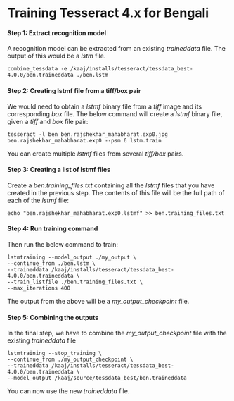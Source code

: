 # Training Tesseract 4.x for Bengali

#### Step 1: Extract recognition model

A recognition model can be extracted from an existing *traineddata* file. The output of this would be a *lstm* file.

    combine_tessdata -e /kaaj/installs/tesseract/tessdata_best-4.0.0/ben.traineddata ./ben.lstm

#### Step 2: Creating lstmf file from a tiff/box pair

We would need to obtain a *lstmf* binary file from a *tiff* image and its corresponding *box* file. The below command will create a *lstmf* binary file, given a *tiff* and *box* file pair:

    tesseract -l ben ben.rajshekhar_mahabharat.exp0.jpg ben.rajshekhar_mahabharat.exp0 --psm 6 lstm.train

You can create multiple *lstmf* files from several *tiff/box* pairs.  

#### Step 3: Creating a list of lstmf files

Create a *ben.training_files.txt* containing all the *lstmf* files that you have created in the previous step. The contents of this file will be the full path of each of the *lstmf* file:

    echo "ben.rajshekhar_mahabharat.exp0.lstmf" >> ben.training_files.txt

#### Step 4: Run training command    

Then run the below command to train:

    lstmtraining --model_output ./my_output \
    --continue_from ./ben.lstm \
    --traineddata /kaaj/installs/tesseract/tessdata_best-4.0.0/ben.traineddata \
    --train_listfile ./ben.training_files.txt \
    --max_iterations 400    

The output from the above will be a *my_output_checkpoint* file.

#### Step 5: Combining the outputs

In the final step, we have to combine the *my_output_checkpoint* file with the existing *traineddata* file

    lstmtraining --stop_training \
    --continue_from ./my_output_checkpoint \
    --traineddata /kaaj/installs/tesseract/tessdata_best-4.0.0/ben.traineddata \
    --model_output /kaaj/source/tessdata_best/ben.traineddata

You can now use the new *traineddata* file.        

